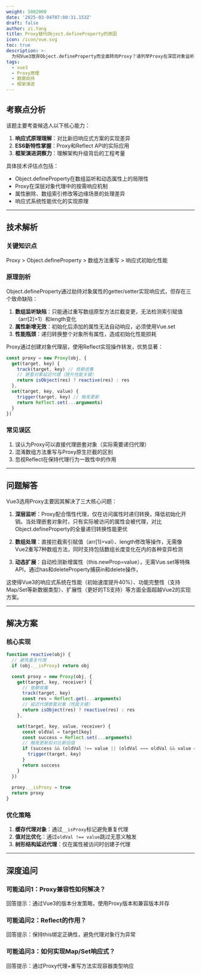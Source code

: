 ```yaml
---
weight: 5002000
date: '2025-03-04T07:00:31.153Z'
draft: false
author: zi.Yang
title: Proxy替代Object.defineProperty的原因
icon: /icon/vue.svg
toc: true
description: >-
  为何Vue3放弃Object.defineProperty而全面转向Proxy？请列举Proxy在深层对象监听、数组索引修改、动态属性增删等方面的优势，并说明其对Vue响应式系统能力的提升。
tags:
  - vue3
  - Proxy原理
  - 数据劫持
  - 框架演进
---
```


## 考察点分析

该题主要考查候选人以下核心能力：

1. **响应式原理理解**：对比新旧响应式方案的实现差异
2. **ES6新特性掌握**：Proxy和Reflect API的实际应用
3. **框架演进洞察力**：理解架构升级背后的工程考量

具体技术评估点包括：

- Object.defineProperty在数组监听和动态属性上的局限性
- Proxy在深层对象代理中的按需响应机制
- 属性删除、数组索引修改等边缘场景的处理差异
- 响应式系统性能优化的实现原理

---

## 技术解析

### 关键知识点

Proxy > Object.defineProperty > 数组方法重写 > 响应式初始化性能

### 原理剖析

Object.defineProperty通过劫持对象属性的getter/setter实现响应式，但存在三个致命缺陷：

1. **数组监听缺陷**：只能通过重写数组原型方法拦截变更，无法检测索引赋值（arr[2]=1）和length变化
2. **属性新增无效**：初始化后添加的属性无法自动响应，必须使用Vue.set
3. **性能瓶颈**：递归转换整个对象所有属性，造成初始化性能损耗

Proxy通过创建对象代理层，使用Reflect实现操作转发，优势显著：

```javascript
const proxy = new Proxy(obj, {
  get(target, key) {
    track(target, key) // 依赖收集
    // 嵌套对象延迟代理（提升性能关键）
    return isObject(res) ? reactive(res) : res 
  },
  set(target, key, value) {
    trigger(target, key) // 触发更新
    return Reflect.set(...arguments)
  }
})
```

### 常见误区

1. 误认为Proxy可以直接代理嵌套对象（实际需要递归代理）
2. 混淆数组方法重写与Proxy原生拦截的区别
3. 忽视Reflect在保持代理行为一致性中的作用

---

## 问题解答

Vue3选用Proxy主要因其解决了三大核心问题：

1. **深层监听**：Proxy配合惰性代理，仅在访问属性时递归转换，降低初始化开销。当处理嵌套对象时，只有实际被访问的属性会被代理，对比Object.defineProperty的全量递归转换性能更优

2. **数组处理**：直接拦截索引赋值（arr[1]=val）、length修改等操作，无需像Vue2重写7种数组方法，同时支持包括数组长度变化在内的各种变异检测

3. **动态扩展**：自动检测新增属性（this.newProp=value），无需Vue.set等特殊API，通过has和deleteProperty捕获in和delete操作，

这使得Vue3的响应式系统在性能（初始速度提升40%）、功能完整性（支持Map/Set等新数据类型）、扩展性（更好的TS支持）等方面全面超越Vue2的实现方案。

---

## 解决方案

### 核心实现

```javascript
function reactive(obj) {
  // 避免重复代理
  if (obj.__isProxy) return obj

  const proxy = new Proxy(obj, {
    get(target, key, receiver) {
      // 依赖收集
      track(target, key)
      const res = Reflect.get(...arguments)
      // 延迟代理嵌套对象（性能关键）
      return isObject(res) ? reactive(res) : res
    },

    set(target, key, value, receiver) {
      const oldVal = target[key]
      const success = Reflect.set(...arguments)
      // 触发更新前对比新旧值
      if (success && (oldVal !== value || (oldVal === oldVal && value === value))) {
        trigger(target, key)
      }
      return success
    }
  })
  
  proxy.__isProxy = true
  return proxy
}
```

### 优化策略

1. **缓存代理对象**：通过`__isProxy`标记避免重复代理
2. **值对比优化**：通过`oldVal !== value`跳过无意义触发
3. **树形结构延迟代理**：仅在属性被访问时创建子代理

---

## 深度追问

### 可能追问1：Proxy兼容性如何解决？

回答提示：通过Vue3的版本分发策略，使用Proxy版本和兼容版本并存

### 可能追问2：Reflect的作用？

回答提示：保持this绑定正确性，避免代理对象行为异常

### 可能追问3：如何实现Map/Set响应式？

回答提示：通过Proxy代理+重写方法实现容器类型响应
